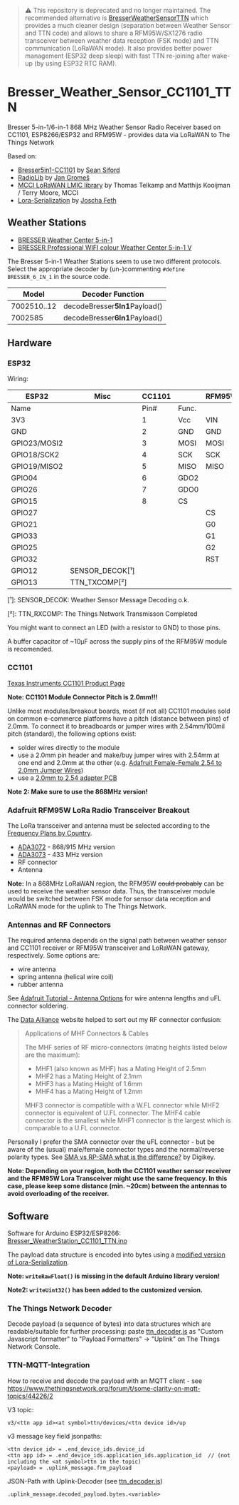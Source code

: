 > :warning: This repository is deprecated and no longer maintained. 
> The recommended alternative is [BresserWeatherSensorTTN](https://github.com/matthias-bs/BresserWeatherSensorTTN)
> which provides a much cleaner design (separation between Weather Sensor and TTN code) and allows 
> to share a RFM95W/SX1276 radio transceiver between weather data reception (FSK mode) and TTN communication (LoRaWAN mode).
> It also provides better power management (ESP32 deep sleep) with fast TTN re-joining after wake-up (by using ESP32 RTC RAM). 

# Bresser_Weather_Sensor_CC1101_TTN
Bresser 5-in-1/6-in-1 868 MHz Weather Sensor Radio Receiver based on CC1101, ESP8266/ESP32 and RFM95W - provides data via LoRaWAN to The Things Network

Based on:
- [Bresser5in1-CC1101](https://github.com/seaniefs/Bresser5in1-CC1101) by [Sean Siford](https://github.com/seaniefs)
- [RadioLib](https://github.com/jgromes/RadioLib) by [Jan Gromeš](https://github.com/jgromes)
- [MCCI LoRaWAN LMIC library](https://github.com/mcci-catena/arduino-lmic) by Thomas Telkamp and Matthijs Kooijman / Terry Moore, MCCI
- [Lora-Serialization](https://github.com/thesolarnomad/lora-serialization) by [Joscha Feth](https://github.com/joscha)

## Weather Stations

* [BRESSER Weather Center 5-in-1](https://www.bresser.de/en/Weather-Time/Weather-Center/BRESSER-Weather-Center-5-in-1-black.html)
* [BRESSER Professional WIFI colour Weather Center 5-in-1 V](https://www.bresser.de/en/Weather-Time/WLAN-Weather-Stations-Centers/BRESSER-Professional-WIFI-colour-Weather-Center-5-in-1-V.html)

The Bresser 5-in-1 Weather Stations seem to use two different protocols. Select the appropriate decoder by (un-)commenting `#define BRESSER_6_IN_1` in the source code.

| Model         | Decoder Function                |
| ------------- | ------------------------------- |
| 7002510..12   | decodeBresser**5In1**Payload()  |
| 7002585       | decodeBresser**6In1**Payload()  |

## Hardware 

### ESP32

Wiring:

| ESP32        | Misc         | CC1101 |       | RFM95W         |
| ------------ | ------------ | -------|------ | -------------- |
| Name         |              | Pin#   | Func. |                |  
| 3V3          |              | 1      | Vcc   | VIN            |
| GND          |              | 2      | GND   | GND            |
| GPIO23/MOSI2 |              | 3      | MOSI  | MOSI           |
| GPIO18/SCK2  |              | 4      | SCK   | SCK            |
| GPIO19/MISO2 |              | 5      | MISO  | MISO           |
| GPIO04       |              | 6      | GDO2  |                |
| GPIO26       |              | 7      | GDO0  |                |
| GPIO15       |              | 8      | CS    |                |
| GPIO27       |              |        |       | CS             |
| GPIO21       |              |        |       | G0             |
| GPIO33       |              |        |       | G1             |
| GPIO25       |              |        |       | G2             |
| GPIO32       |              |        |       | RST            |
| GPIO12       | SENSOR_DECOK[¹] |        |       |                |
| GPIO13       | TTN_TXCOMP[²] |        |       |                |

[¹]: SENSOR_DECOK: Weather Sensor Message Decoding o.k.

[²]: TTN_RXCOMP: The Things Network Transmisson Completed

You might want to connect an LED (with a resistor to GND) to those pins. 

A buffer capacitor of ~10µF across the supply pins of the RFM95W module is recomended.


### CC1101

[Texas Instruments CC1101 Product Page](https://www.ti.com/product/CC1101)

**Note: CC1101 Module Connector Pitch is 2.0mm!!!**

Unlike most modules/breakout boards, most (if not all) CC1101 modules sold on common e-commerce platforms have a pitch (distance between pins) of 2.0mm. To connect it to breadboards or jumper wires with 2.54mm/100mil pitch (standard), the following options exist:

* solder wires directly to the module
* use a 2.0mm pin header and make/buy jumper wires with 2.54mm at one end and 2.0mm at the other (e.g. [Adafruit Female-Female 2.54 to 2.0mm Jumper Wires](https://www.adafruit.com/product/1919))
* use a [2.0mm to 2.54 adapter PCB](https://www.amazon.de/Lazmin-1-27MM-2-54MM-Adapter-Platten-Brett-drahtlose-default/dp/B07V873N52)

**Note 2: Make sure to use the 868MHz version!**


### Adafruit RFM95W LoRa Radio Transceiver Breakout

The LoRa transceiver and antenna must be selected according to the [Frequency Plans by Country](https://www.thethingsnetwork.org/docs/lorawan/frequencies-by-country/).

* [ADA3072](https://www.adafruit.com/product/3072) - 868/915 MHz version
* [ADA3073](https://www.adafruit.com/product/3073) - 433 MHz version
* RF connector
* Antenna

**Note:**
In a 868MHz LoRaWAN region, the RFM95W ~~could probably~~ can be used to receive the weather sensor data. Thus, the transceiver module would be switched between FSK mode for sensor data reception and LoRaWAN mode for the uplink to The Things Network.

### Antennas and RF Connectors

The required antenna depends on the signal path between weather sensor and CC1101 receiver or RFM95W transceiver and LoRaWAN gateway, respectively. Some options are:
* wire antenna
* spring antenna (helical wire coil)
* rubber antenna

See [Adafruit Tutorial - Antenna Options](https://learn.adafruit.com/adafruit-feather-32u4-radio-with-lora-radio-module/antenna-options) for wire antenna lengths and uFL connector soldering.

The [Data Alliance](https://www.data-alliance.net/mhf-series-mhf1-mhf2-mhf3-mhf4/) website helped to sort out my RF connector confusion:

> Applications of MHF Connectors & Cables
>
> The MHF series of RF micro-connectors (mating heights listed below are the maximum):
> * MHF1 (also known as MHF) has a Mating Height of 2.5mm
> * MHF2 has a Mating Height of 2.1mm
> * MHF3 has a Mating Height of 1.6mm
> * MHF4 has a Mating Height of 1.2mm
>
> MHF3 connector is compatible with a W.FL connector while MHF2 connector is equivalent of U.FL connector. The MHF4 cable connector is the smallest while MHF1 connector is the largest which is comparable to a U.FL connector.

Personally I prefer the SMA connector over the uFL connector -  but be aware of the (usual) male/female connector types and the normal/reverse polarity types. See [SMA vs RP-SMA what is the difference?](https://forum.digikey.com/t/sma-vs-rp-sma-what-is-the-difference/550) by Digikey.

**Note: Depending on your region, both the CC1101 weather sensor receiver and the RFM95W Lora Transceiver might use the same frequency. In this case, please keep some distance (min. ~20cm) between the antennas to avoid overloading of the receiver.**

## Software

Software for Arduino ESP32/ESP8266: [Bresser_WeatherStation_CC1101_TTN.ino](Bresser_WeatherStation_CC1101_TTN.ino)

The payload data structure is encoded into bytes using a [modified version of Lora-Serialization](src/LoRa_Serialization/src).

**Note: `writeRawFloat()` is missing in the default Arduino library version!**

**Note2: `writeUint32()` has been added to the customized version.**

### The Things Network Decoder

Decode payload (a sequence of bytes) into data structures which are readable/suitable for further processing:
paste [ttn_decoder.js](ttn_decoder.js)  as "Custom Javascript formatter" to "Payload Formatters" -> "Uplink" on The Things Network Console.

### TTN-MQTT-Integration

How to receive and decode the payload with an MQTT client -
see https://www.thethingsnetwork.org/forum/t/some-clarity-on-mqtt-topics/44226/2

V3 topic:

`v3/<ttn app id><at symbol>ttn/devices/<ttn device id>/up`

  
v3 message key field jsonpaths:
  
```
<ttn device id> = .end_device_ids.device_id
<ttn app id> = .end_device_ids.application_ids.application_id  // (not including the <at symbol>ttn in the topic)
<payload> = .uplink_message.frm_payload
```  


JSON-Path with Uplink-Decoder (see [ttn_decoder.js](ttn_decoder.js))

`.uplink_message.decoded_payload.bytes.<variable>`
